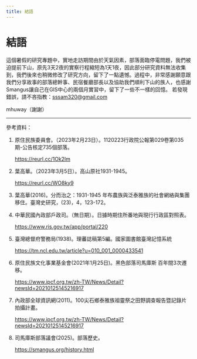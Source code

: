 ```yaml
---
title: 結語
---
```

# 結語

這個暑假的研究專題中，實地走訪期間由於天氣因素，部落面臨停電問題，我們被迫提前下山，原先3天2夜的實察行程縮短為1天1夜，因此部分研究資料無法收集到，我們後來也稍微修改了研究方向，留下了一點遺憾。過程中，非常感謝願意跟我們分享故事的部落總幹事、民宿餐廳部長以及協助我們順利下山的族人，也感謝Smangus讓自己在GIS中心的兩個月實習中，留下了一些不一樣的回憶。 若發現錯誤，請不吝指教：sssam320@gmail.com

mhuway（謝謝） 

***

參考資料：

1. 原住民族委員會。（2023年2月23日）。1120223行政院公報第029卷第035期-公告核定735個部落。 

   https://reurl.cc/1Ok2lm

2. 葉高華。（2023年3月5日）。高山原社1931-1945。

   https://reurl.cc/WO8ky9

3. 葉高華(2016)。分而治之：1931-1945 年布農族與泛泰雅族的社會網絡與集團移住。臺灣史研究，(23)，4，123-172。

4. 中華民國內政部戶政司。（無日期）。日據時期住所番地與現行行政區對照表。

   https://www.ris.gov.tw/app/portal/220

5. 臺灣總督府警務局(1938)。理蕃誌稿第5編。國家圖書館臺灣記憶系統

   https://tm.ncl.edu.tw/article?u=010_001_0000433541

6. 原住民族文化事業基金會(2021年1月25日)。黑色部落司馬庫斯 百年間3次遷移。

   https://www.ipcf.org.tw/zh-TW/News/Detail?newsId=20210125145216917

7. 內政部全球資訊網(2011)。100尖石鄉泰雅族祖靈祭之田野調查報告暨記錄片拍攝計畫。

   https://www.ipcf.org.tw/zh-TW/News/Detail?newsId=20210125145216917

8. 司馬庫斯部落議會(2025)。部落歷史。

   https://smangus.org/history.html

